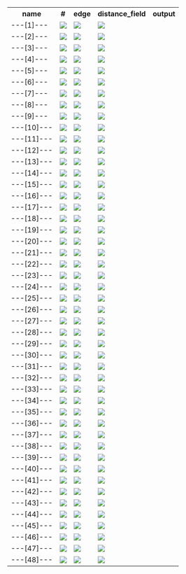 <html><body><table><tr><th>name</th><th>#</th><th>edge</th><th>distance_field</th><th>output</th>
<tr><td>---[1]---</td>
<td><img src='./images/00000000targets.png'></td><td><img src='./images/00000000inputs.png'></td><td><img src='./images/00000000outputs.png'></td></tr>
<tr><td>---[2]---</td>
<td><img src='./images/00000001targets.png'></td><td><img src='./images/00000001inputs.png'></td><td><img src='./images/00000001outputs.png'></td></tr>
<tr><td>---[3]---</td>
<td><img src='./images/00000002targets.png'></td><td><img src='./images/00000002inputs.png'></td><td><img src='./images/00000002outputs.png'></td></tr>
<tr><td>---[4]---</td>
<td><img src='./images/00000003targets.png'></td><td><img src='./images/00000003inputs.png'></td><td><img src='./images/00000003outputs.png'></td></tr>
<tr><td>---[5]---</td>
<td><img src='./images/00000004targets.png'></td><td><img src='./images/00000004inputs.png'></td><td><img src='./images/00000004outputs.png'></td></tr>
<tr><td>---[6]---</td>
<td><img src='./images/00000005targets.png'></td><td><img src='./images/00000005inputs.png'></td><td><img src='./images/00000005outputs.png'></td></tr>
<tr><td>---[7]---</td>
<td><img src='./images/00000006targets.png'></td><td><img src='./images/00000006inputs.png'></td><td><img src='./images/00000006outputs.png'></td></tr>
<tr><td>---[8]---</td>
<td><img src='./images/00000007targets.png'></td><td><img src='./images/00000007inputs.png'></td><td><img src='./images/00000007outputs.png'></td></tr>
<tr><td>---[9]---</td>
<td><img src='./images/00000008targets.png'></td><td><img src='./images/00000008inputs.png'></td><td><img src='./images/00000008outputs.png'></td></tr>
<tr><td>---[10]---</td>
<td><img src='./images/00000009targets.png'></td><td><img src='./images/00000009inputs.png'></td><td><img src='./images/00000009outputs.png'></td></tr>
<tr><td>---[11]---</td>
<td><img src='./images/00000010targets.png'></td><td><img src='./images/00000010inputs.png'></td><td><img src='./images/00000010outputs.png'></td></tr>
<tr><td>---[12]---</td>
<td><img src='./images/00000011targets.png'></td><td><img src='./images/00000011inputs.png'></td><td><img src='./images/00000011outputs.png'></td></tr>
<tr><td>---[13]---</td>
<td><img src='./images/00000012targets.png'></td><td><img src='./images/00000012inputs.png'></td><td><img src='./images/00000012outputs.png'></td></tr>
<tr><td>---[14]---</td>
<td><img src='./images/00000013targets.png'></td><td><img src='./images/00000013inputs.png'></td><td><img src='./images/00000013outputs.png'></td></tr>
<tr><td>---[15]---</td>
<td><img src='./images/00000014targets.png'></td><td><img src='./images/00000014inputs.png'></td><td><img src='./images/00000014outputs.png'></td></tr>
<tr><td>---[16]---</td>
<td><img src='./images/00000015targets.png'></td><td><img src='./images/00000015inputs.png'></td><td><img src='./images/00000015outputs.png'></td></tr>
<tr><td>---[17]---</td>
<td><img src='./images/00000016targets.png'></td><td><img src='./images/00000016inputs.png'></td><td><img src='./images/00000016outputs.png'></td></tr>
<tr><td>---[18]---</td>
<td><img src='./images/00000017targets.png'></td><td><img src='./images/00000017inputs.png'></td><td><img src='./images/00000017outputs.png'></td></tr>
<tr><td>---[19]---</td>
<td><img src='./images/00000018targets.png'></td><td><img src='./images/00000018inputs.png'></td><td><img src='./images/00000018outputs.png'></td></tr>
<tr><td>---[20]---</td>
<td><img src='./images/00000019targets.png'></td><td><img src='./images/00000019inputs.png'></td><td><img src='./images/00000019outputs.png'></td></tr>
<tr><td>---[21]---</td>
<td><img src='./images/00000020targets.png'></td><td><img src='./images/00000020inputs.png'></td><td><img src='./images/00000020outputs.png'></td></tr>
<tr><td>---[22]---</td>
<td><img src='./images/00000021targets.png'></td><td><img src='./images/00000021inputs.png'></td><td><img src='./images/00000021outputs.png'></td></tr>
<tr><td>---[23]---</td>
<td><img src='./images/00000022targets.png'></td><td><img src='./images/00000022inputs.png'></td><td><img src='./images/00000022outputs.png'></td></tr>
<tr><td>---[24]---</td>
<td><img src='./images/00000023targets.png'></td><td><img src='./images/00000023inputs.png'></td><td><img src='./images/00000023outputs.png'></td></tr>
<tr><td>---[25]---</td>
<td><img src='./images/00000024targets.png'></td><td><img src='./images/00000024inputs.png'></td><td><img src='./images/00000024outputs.png'></td></tr>
<tr><td>---[26]---</td>
<td><img src='./images/00000025targets.png'></td><td><img src='./images/00000025inputs.png'></td><td><img src='./images/00000025outputs.png'></td></tr>
<tr><td>---[27]---</td>
<td><img src='./images/00000026targets.png'></td><td><img src='./images/00000026inputs.png'></td><td><img src='./images/00000026outputs.png'></td></tr>
<tr><td>---[28]---</td>
<td><img src='./images/00000027targets.png'></td><td><img src='./images/00000027inputs.png'></td><td><img src='./images/00000027outputs.png'></td></tr>
<tr><td>---[29]---</td>
<td><img src='./images/00000028targets.png'></td><td><img src='./images/00000028inputs.png'></td><td><img src='./images/00000028outputs.png'></td></tr>
<tr><td>---[30]---</td>
<td><img src='./images/00000029targets.png'></td><td><img src='./images/00000029inputs.png'></td><td><img src='./images/00000029outputs.png'></td></tr>
<tr><td>---[31]---</td>
<td><img src='./images/00000030targets.png'></td><td><img src='./images/00000030inputs.png'></td><td><img src='./images/00000030outputs.png'></td></tr>
<tr><td>---[32]---</td>
<td><img src='./images/00000031targets.png'></td><td><img src='./images/00000031inputs.png'></td><td><img src='./images/00000031outputs.png'></td></tr>
<tr><td>---[33]---</td>
<td><img src='./images/00000032targets.png'></td><td><img src='./images/00000032inputs.png'></td><td><img src='./images/00000032outputs.png'></td></tr>
<tr><td>---[34]---</td>
<td><img src='./images/00000033targets.png'></td><td><img src='./images/00000033inputs.png'></td><td><img src='./images/00000033outputs.png'></td></tr>
<tr><td>---[35]---</td>
<td><img src='./images/00000034targets.png'></td><td><img src='./images/00000034inputs.png'></td><td><img src='./images/00000034outputs.png'></td></tr>
<tr><td>---[36]---</td>
<td><img src='./images/00000035targets.png'></td><td><img src='./images/00000035inputs.png'></td><td><img src='./images/00000035outputs.png'></td></tr>
<tr><td>---[37]---</td>
<td><img src='./images/00000036targets.png'></td><td><img src='./images/00000036inputs.png'></td><td><img src='./images/00000036outputs.png'></td></tr>
<tr><td>---[38]---</td>
<td><img src='./images/00000037targets.png'></td><td><img src='./images/00000037inputs.png'></td><td><img src='./images/00000037outputs.png'></td></tr>
<tr><td>---[39]---</td>
<td><img src='./images/00000038targets.png'></td><td><img src='./images/00000038inputs.png'></td><td><img src='./images/00000038outputs.png'></td></tr>
<tr><td>---[40]---</td>
<td><img src='./images/00000039targets.png'></td><td><img src='./images/00000039inputs.png'></td><td><img src='./images/00000039outputs.png'></td></tr>
<tr><td>---[41]---</td>
<td><img src='./images/00000040targets.png'></td><td><img src='./images/00000040inputs.png'></td><td><img src='./images/00000040outputs.png'></td></tr>
<tr><td>---[42]---</td>
<td><img src='./images/00000041targets.png'></td><td><img src='./images/00000041inputs.png'></td><td><img src='./images/00000041outputs.png'></td></tr>
<tr><td>---[43]---</td>
<td><img src='./images/00000042targets.png'></td><td><img src='./images/00000042inputs.png'></td><td><img src='./images/00000042outputs.png'></td></tr>
<tr><td>---[44]---</td>
<td><img src='./images/00000043targets.png'></td><td><img src='./images/00000043inputs.png'></td><td><img src='./images/00000043outputs.png'></td></tr>
<tr><td>---[45]---</td>
<td><img src='./images/00000044targets.png'></td><td><img src='./images/00000044inputs.png'></td><td><img src='./images/00000044outputs.png'></td></tr>
<tr><td>---[46]---</td>
<td><img src='./images/00000045targets.png'></td><td><img src='./images/00000045inputs.png'></td><td><img src='./images/00000045outputs.png'></td></tr>
<tr><td>---[47]---</td>
<td><img src='./images/00000046targets.png'></td><td><img src='./images/00000046inputs.png'></td><td><img src='./images/00000046outputs.png'></td></tr>
<tr><td>---[48]---</td>
<td><img src='./images/00000047targets.png'></td><td><img src='./images/00000047inputs.png'></td><td><img src='./images/00000047outputs.png'></td></tr>
